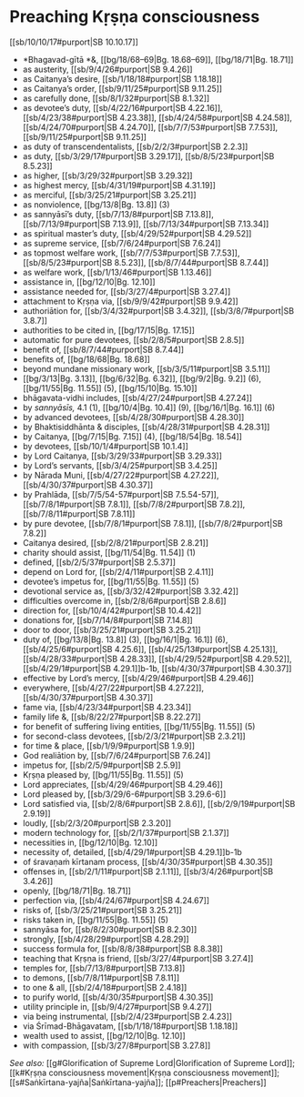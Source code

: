 # Preaching Kṛṣṇa consciousness

[[sb/10/10/17#purport|SB 10.10.17]]

* *Bhagavad-gītā *&, [[bg/18/68–69|Bg. 18.68–69]], [[bg/18/71|Bg. 18.71]]
* as austerity, [[sb/9/4/26#purport|SB 9.4.26]]
* as Caitanya’s desire, [[sb/1/18/18#purport|SB 1.18.18]]
* as Caitanya’s order, [[sb/9/11/25#purport|SB 9.11.25]]
* as carefully done, [[sb/8/1/32#purport|SB 8.1.32]]
* as devotee’s duty, [[sb/4/22/16#purport|SB 4.22.16]], [[sb/4/23/38#purport|SB 4.23.38]], [[sb/4/24/58#purport|SB 4.24.58]], [[sb/4/24/70#purport|SB 4.24.70]], [[sb/7/7/53#purport|SB 7.7.53]], [[sb/9/11/25#purport|SB 9.11.25]]
* as duty of transcendentalists, [[sb/2/2/3#purport|SB 2.2.3]]
* as duty, [[sb/3/29/17#purport|SB 3.29.17]], [[sb/8/5/23#purport|SB 8.5.23]]
* as higher, [[sb/3/29/32#purport|SB 3.29.32]]
* as highest mercy, [[sb/4/31/19#purport|SB 4.31.19]]
* as merciful, [[sb/3/25/21#purport|SB 3.25.21]]
* as nonviolence, [[bg/13/8|Bg. 13.8]] (3)
* as sannyāsī’s duty, [[sb/7/13/8#purport|SB 7.13.8]], [[sb/7/13/9#purport|SB 7.13.9]], [[sb/7/13/34#purport|SB 7.13.34]]
* as spiritual master’s duty, [[sb/4/29/52#purport|SB 4.29.52]]
* as supreme service, [[sb/7/6/24#purport|SB 7.6.24]]
* as topmost welfare work, [[sb/7/7/53#purport|SB 7.7.53]], [[sb/8/5/23#purport|SB 8.5.23]], [[sb/8/7/44#purport|SB 8.7.44]]
* as welfare work, [[sb/1/13/46#purport|SB 1.13.46]]
* assistance in, [[bg/12/10|Bg. 12.10]]
* assistance needed for, [[sb/3/27/4#purport|SB 3.27.4]]
* attachment to Kṛṣṇa via, [[sb/9/9/42#purport|SB 9.9.42]]
* authoriātion for, [[sb/3/4/32#purport|SB 3.4.32]], [[sb/3/8/7#purport|SB 3.8.7]]
* authorities to be cited in, [[bg/17/15|Bg. 17.15]]
* automatic for pure devotees, [[sb/2/8/5#purport|SB 2.8.5]]
* benefit of, [[sb/8/7/44#purport|SB 8.7.44]]
* benefits of, [[bg/18/68|Bg. 18.68]]
* beyond mundane missionary work, [[sb/3/5/11#purport|SB 3.5.11]]
*  [[bg/3/13|Bg. 3.13]], [[bg/6/32|Bg. 6.32]], [[bg/9/2|Bg. 9.2]] (6), [[bg/11/55|Bg. 11.55]] (5), [[bg/15/10|Bg. 15.10]]
* bhāgavata-vidhi includes, [[sb/4/27/24#purport|SB 4.27.24]]
* by *sannyāsīs,* 4.1 (1), [[bg/10/4|Bg. 10.4]] (9), [[bg/16/1|Bg. 16.1]] (6)
* by advanced devotees, [[sb/4/28/30#purport|SB 4.28.30]]
* by Bhaktisiddhānta & disciples, [[sb/4/28/31#purport|SB 4.28.31]]
* by Caitanya, [[bg/7/15|Bg. 7.15]] (4), [[bg/18/54|Bg. 18.54]]
* by devotees, [[sb/10/1/4#purport|SB 10.1.4]]
* by Lord Caitanya, [[sb/3/29/33#purport|SB 3.29.33]]
* by Lord’s servants, [[sb/3/4/25#purport|SB 3.4.25]]
* by Nārada Muni, [[sb/4/27/22#purport|SB 4.27.22]], [[sb/4/30/37#purport|SB 4.30.37]]
* by Prahlāda, [[sb/7/5/54-57#purport|SB 7.5.54-57]], [[sb/7/8/1#purport|SB 7.8.1]], [[sb/7/8/2#purport|SB 7.8.2]], [[sb/7/8/11#purport|SB 7.8.11]]
* by pure devotee, [[sb/7/8/1#purport|SB 7.8.1]], [[sb/7/8/2#purport|SB 7.8.2]]
* Caitanya desired, [[sb/2/8/21#purport|SB 2.8.21]]
* charity should assist, [[bg/11/54|Bg. 11.54]] (1)
* defined, [[sb/2/5/37#purport|SB 2.5.37]]
* depend on Lord for, [[sb/2/4/11#purport|SB 2.4.11]]
* devotee’s impetus for, [[bg/11/55|Bg. 11.55]] (5)
* devotional service as, [[sb/3/32/42#purport|SB 3.32.42]]
* difficulties overcome in, [[sb/2/8/6#purport|SB 2.8.6]]
* direction for, [[sb/10/4/42#purport|SB 10.4.42]]
* donations for, [[sb/7/14/8#purport|SB 7.14.8]]
* door to door, [[sb/3/25/21#purport|SB 3.25.21]]
* duty of, [[bg/13/8|Bg. 13.8]] (3), [[bg/16/1|Bg. 16.1]] (6), [[sb/4/25/6#purport|SB 4.25.6]], [[sb/4/25/13#purport|SB 4.25.13]], [[sb/4/28/33#purport|SB 4.28.33]], [[sb/4/29/52#purport|SB 4.29.52]], [[sb/4/29/1#purport|SB 4.29.1]]b-1b, [[sb/4/30/37#purport|SB 4.30.37]]
* effective by Lord’s mercy, [[sb/4/29/46#purport|SB 4.29.46]]
* everywhere, [[sb/4/27/22#purport|SB 4.27.22]], [[sb/4/30/37#purport|SB 4.30.37]]
* fame via, [[sb/4/23/34#purport|SB 4.23.34]]
* family life &, [[sb/8/22/27#purport|SB 8.22.27]]
* for benefit of suffering living entities, [[bg/11/55|Bg. 11.55]] (5)
* for second-class devotees, [[sb/2/3/21#purport|SB 2.3.21]]
* for time & place, [[sb/1/9/9#purport|SB 1.9.9]]
* God realiātion by, [[sb/7/6/24#purport|SB 7.6.24]]
* impetus for, [[sb/2/5/9#purport|SB 2.5.9]]
* Kṛṣṇa pleased by, [[bg/11/55|Bg. 11.55]] (5)
* Lord appreciates, [[sb/4/29/46#purport|SB 4.29.46]]
* Lord pleased by, [[sb/3/29/6-6#purport|SB 3.29.6-6]]
* Lord satisfied via, [[sb/2/8/6#purport|SB 2.8.6]], [[sb/2/9/19#purport|SB 2.9.19]]
* loudly, [[sb/2/3/20#purport|SB 2.3.20]]
* modern technology for, [[sb/2/1/37#purport|SB 2.1.37]]
* necessities in, [[bg/12/10|Bg. 12.10]]
* necessity of, detailed, [[sb/4/29/1#purport|SB 4.29.1]]b-1b
* of śravaṇaṁ kīrtanam process, [[sb/4/30/35#purport|SB 4.30.35]]
* offenses in, [[sb/2/1/11#purport|SB 2.1.11]], [[sb/3/4/26#purport|SB 3.4.26]]
* openly, [[bg/18/71|Bg. 18.71]]
* perfection via, [[sb/4/24/67#purport|SB 4.24.67]]
* risks of, [[sb/3/25/21#purport|SB 3.25.21]]
* risks taken in, [[bg/11/55|Bg. 11.55]] (5)
* sannyāsa for, [[sb/8/2/30#purport|SB 8.2.30]]
* strongly, [[sb/4/28/29#purport|SB 4.28.29]]
* success formula for, [[sb/8/8/38#purport|SB 8.8.38]]
* teaching that Kṛṣṇa is friend, [[sb/3/27/4#purport|SB 3.27.4]]
* temples for, [[sb/7/13/8#purport|SB 7.13.8]]
* to demons, [[sb/7/8/11#purport|SB 7.8.11]]
* to one & all, [[sb/2/4/18#purport|SB 2.4.18]]
* to purify world, [[sb/4/30/35#purport|SB 4.30.35]]
* utility principle in, [[sb/9/4/27#purport|SB 9.4.27]]
* via being instrumental, [[sb/2/4/23#purport|SB 2.4.23]]
* via Śrīmad-Bhāgavatam, [[sb/1/18/18#purport|SB 1.18.18]]
* wealth used to assist, [[bg/12/10|Bg. 12.10]]
* with compassion, [[sb/3/27/8#purport|SB 3.27.8]]

*See also:* [[g#Glorification of Supreme Lord|Glorification of Supreme Lord]]; [[k#Kṛṣṇa consciousness movement|Kṛṣṇa consciousness movement]]; [[s#Saṅkīrtana-yajña|Saṅkīrtana-yajña]]; [[p#Preachers|Preachers]]
